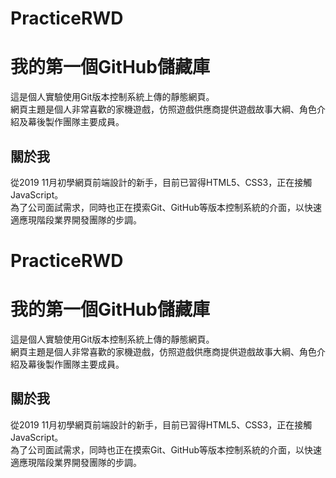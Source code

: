 # PracticeRWD

<div>
 <h1>我的第一個GitHub儲藏庫</h1>
   這是個人實驗使用Git版本控制系統上傳的靜態網頁。<br>
    網頁主題是個人非常喜歡的家機遊戲，仿照遊戲供應商提供遊戲故事大綱、角色介紹及幕後製作團隊主要成員。
</div>

  ## 關於我
  <div>
從2019 11月初學網頁前端設計的新手，目前已習得HTML5、CSS3，正在接觸JavaScript。<br>
為了公司面試需求，同時也正在摸索Git、GitHub等版本控制系統的介面，以快速適應現階段業界開發團隊的步調。<br>
 </div>

# PracticeRWD
<div>
 <h1>我的第一個GitHub儲藏庫</h1>
 這是個人實驗使用Git版本控制系統上傳的靜態網頁。<br>
  網頁主題是個人非常喜歡的家機遊戲，仿照遊戲供應商提供遊戲故事大綱、角色介紹及幕後製作團隊主要成員。
</div>

  ## 關於我
  <div>
從2019 11月初學網頁前端設計的新手，目前已習得HTML5、CSS3，正在接觸JavaScript。<br>
為了公司面試需求，同時也正在摸索Git、GitHub等版本控制系統的介面，以快速適應現階段業界開發團隊的步調。<br>
</div>

